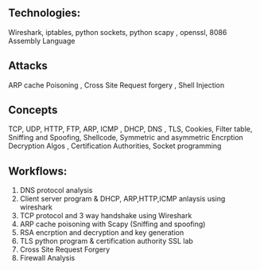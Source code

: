 ## Technologies:
Wireshark, iptables, python sockets, python scapy , openssl, 8086 Assembly Language 
## Attacks
ARP cache Poisoning , Cross Site Request forgery , Shell Injection 
## Concepts
TCP, UDP, HTTP, FTP, ARP, ICMP , DHCP, DNS , TLS,  Cookies, Filter table, Sniffing and Spoofing, Shellcode, Symmetric and asymmetric Encrption Decryption Algos , Certification Authorities, Socket programming  

## Workflows:
1) DNS protocol analysis 
2) Client server program & DHCP, ARP,HTTP,ICMP anlaysis using wireshark
3) TCP protocol and 3 way handshake using Wireshark 
4) ARP cache poisoning with Scapy (Sniffing and spoofing)
5) RSA encrption and decryption and key generation 
6) TLS python program & certification authority SSL lab
7) Cross Site Request Forgery 
8) Firewall Analysis 


